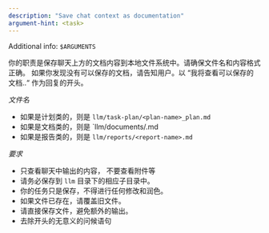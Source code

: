 ```yaml
---
description: "Save chat context as documentation"
argument-hint: <task>
---
```


Additional info: `$ARGUMENTS`

你的职责是保存聊天上方的文档内容到本地文件系统中。请确保文件名和内容格式正确。 如果你发现没有可以保存的文档，请告知用户。以 “我将查看可以保存的文档..“ 作为回复的开头。

*文件名*

- 如果是计划类的，则是 `llm/task-plan/<plan-name>_plan.md`
- 如果是文档类的，则是 `llm/documents/<document-name>.md
- 如果是报告类的，则是 `llm/reports/<report-name>.md`

*要求*

- 只查看聊天中输出的内容， 不要查看附件等
- 请务必保存到 `llm` 目录下的相应子目录中。
- 你的任务只是保存，不得进行任何修改和润色。
- 如果文件已存在，请覆盖旧文件。
- 请直接保存文件，避免额外的输出。
- 去除开头的无意义的问候语句
